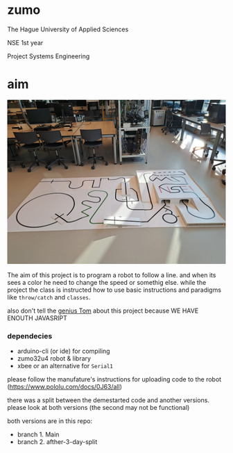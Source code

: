 # zumo
The Hague University of Applied Sciences

NSE 1st year

Project Systems Engineering 

# aim

![parcour](./readme_data/parkour.jpg)

The aim of this project is to program a robot to follow a line. and when its sees a color he need to change the speed or somethig else. while the project the class is instructed how to use basic instructions and paradigms like `throw/catch` and `classes`.

also don't tell the [genius Tom](https://www.youtube.com/watch?v=KmwI_qnLSOg) about this project because WE HAVE ENOUTH JAVASRIPT

### dependecies
- arduino-cli (or ide) for compiling
- zumo32u4 robot & library
- xbee or an alternative for `Serial1`

please follow the manufature's instructions for uploading code to the robot (https://www.pololu.com/docs/0J63/all)

there was a split between the demestarted code and another versions. please look at both versions (the second may not be functional)

both versions are in this repo:
- branch 1. Main
- branch 2. afther-3-day-split
